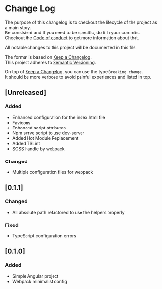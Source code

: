 # Change Log

The purpose of this changelog is to checkout the lifecycle of the project as a main story.  
Be consistent and if you need to be specific, do it in your commits.  
Checkout the [Code of conduct](CODE_OF_CONDUCT.md) to get more information about that.

All notable changes to this project will be documented in this file.

The format is based on [Keep a Changelog](http://keepachangelog.com/).  
This project adheres to [Semantic Versioning](http://semver.org/).

On top of [Keep a Changelog](http://keepachangelog.com/), you can use the type `Breaking change`.  
It should be more verbose to avoid painful experiences and listed in top.

## [Unreleased]
### Added
- Enhanced configuration for the index.html file
- Favicons
- Enhanced script attributes
- Npm serve script to use dev-server
- Added Hot Module Replacement
- Added TSLint
- SCSS handle by webpack

### Changed
- Multiple configuration files for webpack

## [0.1.1]
### Changed
- All absolute path refactored to use the helpers properly

### Fixed
- TypeScript configuration errors

## [0.1.0]
### Added
- Simple Angular project
- Webpack minimalist config
